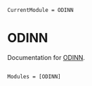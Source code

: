```@meta
CurrentModule = ODINN
```

# ODINN

Documentation for [ODINN](https://github.com/JordiBolibar/ODINN.jl).

```@index
```

```@autodocs
Modules = [ODINN]
```
